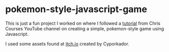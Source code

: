 # pokemon-style-javascript-game
This is just a fun project I worked on where I followed a [tutorial](https://www.youtube.com/watch?v=yP5DKzriqXA&t=4036s) from Chris Courses YouTube channel on creating a simple, pokemon-style game using Javascript. 

I used some assets found at [itch.io](https://cypor.itch.io/12x12-rpg-tileset) created by Cyporkador.